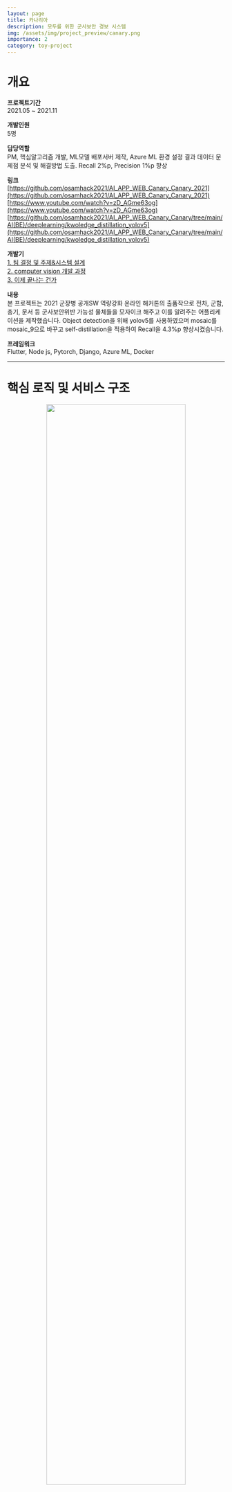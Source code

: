```yaml
---
layout: page
title: 카나리아
description: 모두를 위한 군사보안 경보 시스템
img: /assets/img/project_preview/canary.png
importance: 2
category: toy-project
---
```

# 개요
**프로젝트기간**  
2021.05 ~ 2021.11  

**개발인원**  
5명  

**담당역할**  
PM, 핵심알고리즘 개발, ML모델 배포서버 제작, Azure ML 환경 설정 결과 데이터 문제점 분석 및 해결방법 도출. Recall 2%p, Precision 1%p 향상  

**링크**  
[https://github.com/osamhack2021/AI_APP_WEB_Canary_Canary_2021](https://github.com/osamhack2021/AI_APP_WEB_Canary_Canary_2021)  
[https://www.youtube.com/watch?v=zD_AGme63og](https://www.youtube.com/watch?v=zD_AGme63og)  
[https://github.com/osamhack2021/AI_APP_WEB_Canary_Canary/tree/main/AI(BE)/deeplearning/kwoledge_distillation_yolov5](https://github.com/osamhack2021/AI_APP_WEB_Canary_Canary/tree/main/AI(BE)/deeplearning/kwoledge_distillation_yolov5)

**개발기**  
[1. 팀 결정 및 주제&시스템 설계](http://0.0.0.0:8080/blog/2021/osam-1/)  
[2. computer vision 개발 과정](http://0.0.0.0:8080/blog/2021/osam-1/)  
[3. 이제 끝나는 건가](http://0.0.0.0:8080/blog/2021/osam-1/)  

**내용**  
본 프로젝트는 2021 군장병 공개SW 역량강화 온라인 해커톤의 출품작으로 전차, 군함, 총기, 문서 등 군사보안위반 가능성 물체들을 모자이크 해주고 이를 알려주는 어플리케이션을 제작했습니다. Object detection을 위해 yolov5를 사용하였으며 mosaic를 mosaic_9으로 바꾸고 self-distillation을 적용하여 Recall을 4.3%p 향상시켰습니다.  

**프레임워크**  
Flutter, Node js, Pytorch, Django, Azure ML, Docker

---

# 핵심 로직 및 서비스 구조
<p align='center'><img src='https://user-images.githubusercontent.com/40621030/210398815-4a9aa64e-33de-4c79-8919-2e3c99183dfe.png' width="80%"/></p>  



Flutter, Node js, Libtorch를 사용하여 제작을 하였습니다. 
팀원 모두 프로젝트가 처음이라는 것을 감안하여 서비스 아키텍쳐와 로직을 최대한 단순하게 잡았습니다. 
YOLOv5를 이용하여 object detection후 opencv를 활용하여 이미지를 모자이크하고 경고메시지를 작성하여 node js에게 넘겼습니다. 
Azure ML은 학습 요청을 queue로 관리하녀 Docker를 통해 실험환경을 구성합니다. 
모델이 학습이 완료되면 Django서버에 파라미터와 성능지표가 등록됩니다. 
Node js가 분석 요청 시 Detection Module은 Django에 성능이 좋은 모델이 있는지 확인하여 있으면 자동으로 다운로드 받습니다.

---

# 개발 과정
## 기술스택

<table align="center">
  <tr align="center">
    <td><a href="https://pytorch.org/"><img src='https://user-images.githubusercontent.com/40621030/136698820-2c869052-ff44-4629-b1b9-7e1ae02df669.png' height=80></a></td>
    <td><a href="https://opencv.org/"><img src='https://user-images.githubusercontent.com/40621030/136698821-10434eb5-1a98-4108-8082-f68297012724.png' height=80></a></td>
    <td><a href="https://cvat.org/"><img src='https://user-images.githubusercontent.com/40621030/136698825-f2e1816f-580b-4cf1-960d-295e9f18a329.png' height=80></a></td>
    <td><a href="https://roboflow.com/"><img src='https://user-images.githubusercontent.com/40621030/136698826-e18a44a9-63d1-498b-a63f-c76bdc603f3b.png' height=80></a></td>
  </tr>
  <tr align="center">
    <td align='center'>PyTorch</td>
    <td align='center'>OpenCV</td>
    <td align='center'>CVAT</td>
    <td align='center'>Roboflow</td>
  </tr>
</table>
<br>

## Object detection VS Semantic segmentation

- Semantic segmentation: 사람을 제외한 배경을 처리
  난이도: 상대적으로 낮음(사람을 대상으로 학습된 model 사용)
  장점: 기존 모델을 사용 시 사람을 깔끔하게 구별 가능
  단점: 오직 사람/배경만 구별 가능, 사람 앞의 물체에 대해선 감지하지 못할 수 있음
  (ex: 기밀 문서를 들고 있는 사람)

- Object detection: 학습한 Class들을 사진 안에서 검출하여 처리
  난이도: 상대적으로 높음(We need to get dataset, annotate them, train model...)
  장점: 여러 다양한 class들을 검출하여 사진의 상황을 대략적으로 파악 가능,
  보안 위반 객체는 detect만 된다면 처리 가능(보안성), 사람 이외의 객체들도 살려낼 수 있음
  단점: segmentation보다 상대적으로 깔끔하지 못한 사진 처리, 높은 데이터 수집 난이도와 큰 시간 소요

보다 높은 보안성을 중시하기로 결정 --> Object detection

## 사용 데이터셋

### Version 1: [ImageNet Object Localization Challenge](https://www.kaggle.com/c/imagenet-object-localization-challenge)
 <p align='center'><img src='https://user-images.githubusercontent.com/40621030/137607638-124c1622-6bfe-4a45-a16b-519314916436.jpg' width="80%"/></p>  

**문제점**

1. 데이터 수 부족
2. 대다수 물체가 정중앙 위치
3. 대다수 물체가 사진 전체를 차지

**해결방안 1 - 데이터 추가**

<table>
  <tr>
    <td align='center'>Orignal Dataset</td>
    <td align='center'>Add more data</td>
  </tr>
  <tr>
    <td align='center'><img src='https://user-images.githubusercontent.com/40621030/137607638-124c1622-6bfe-4a45-a16b-519314916436.jpg' width="80%"/></td>
    <td align='center'><img src='https://user-images.githubusercontent.com/40621030/137607640-9552448f-a39c-4a46-9d50-a523002be0e4.jpg' width="80%"/></td>
  </tr>
</table>

**해결방안 2, 3 - augmentation 방법 변경**

<table>
  <tr>
    <td align='center'>기존</td>
    <td align='center'>변경</td>
  </tr>
  <tr>
    <td align='center'><img src='https://user-images.githubusercontent.com/40621030/137607771-6509a1f3-872a-4bfd-ac0f-389e7dcd8fdc.jpeg' width="80%"/></td>
    <td align='center'><img src='https://user-images.githubusercontent.com/40621030/137607774-68692b66-5324-4184-ba9a-e41151a6a561.jpeg' width="80%"/></td>
  </tr>
</table>
<br>

### 사용 모델
YOLOv5, Efficientnet, SSGlite 등의 모델들을 고려.  
성능과 학습에 들어가는 시간 등을 종합적으로 판단 --> YOLOv5 결정.
(Efficientnet: 학습 시간이 지나치게 많이 소요, SSGlite: YOLOv5보다 낮은 성능)

- YOLOv5 ([original github](https://github.com/ultralytics/yolov5))
<p align='center'><img src='https://user-images.githubusercontent.com/40621030/136682963-80100da0-c31c-4df4-8bff-583e1c1c62f1.png' width="80%"/></p>

**문제점**

<p align='center'><img src='https://user-images.githubusercontent.com/26833433/136901921-abcfcd9d-f978-4942-9b97-0e3f202907df.png' width="80%"/></p>  


1. 낮은 성능
2. 무거운 모델 (ex. yolov5l6)

**해결방안**

- knowledge distillation ([paper link](https://arxiv.org/abs/1906.03609))
  <p align='center'><img src='https://user-images.githubusercontent.com/40621030/136683028-fb1ca2f0-97c0-4581-9b7a-64e26536d7af.png' width="80%"/></p>  

### 성능 향상

<table align="center">
  <tr align="center">
    <td>enhance</td>
    <td>model</td>
    <td>precision</td>
    <td>recall</td>
    <td>mAP_0.5</td>
    <td>mAP_0.5:0.95</td>
  </tr>
  <tr align="center">
    <td>Before add dataset</td>
    <td>yolov5m6</td>
    <td>0.602</td>
    <td>0.651</td>
    <td>0.671</td>
    <td>0.535</td>
  </tr>
  <tr align="center">
    <td>None (Add dataset)</td>
    <td>yolov5m6</td>
    <td>0.736</td>
    <td>0.779</td>
    <td>0.815</td>
    <td>0.599</td>
  </tr>
  <tr align="center">
    <td>mosaic_9 50%</td>
    <td>yolov5m6</td>
    <td>0.736</td>
    <td>0.779</td>
    <td>0.815</td>
    <td>0.599</td>
  </tr>
  <tr align="center">
    <td>mosaic_9 100%</td>
    <td>yolov5m6</td>
    <td>0.739</td>
    <td>0.813a</td>
    <td>0.806</td>
    <td>0.594</td>
  </tr>
  <tr align="center">
    <td>self distillation</td>
    <td>yolov5m6</td>
    <td>0.722</td>
    <td>0.822</td>
    <td>0.807</td>
    <td>0.592</td>
  </tr>
</table>
<br>
<table align="center">
 <tr>
  <td align='center'>Original Image</td>
  <td align='center'>Result Image</td>
 </tr>
 <tr>
  <td align='center'><img src='https://user-images.githubusercontent.com/40621030/136698553-a00eb618-7783-41d9-bd2c-203dbbd60946.jpg' width="80%"/></td>
  <td align='center'><img src='https://user-images.githubusercontent.com/40621030/136698552-42c71108-9efc-4c88-a68a-3f5aec8452c6.jpg' width="80%"/></td>
 </tr>
</table>
